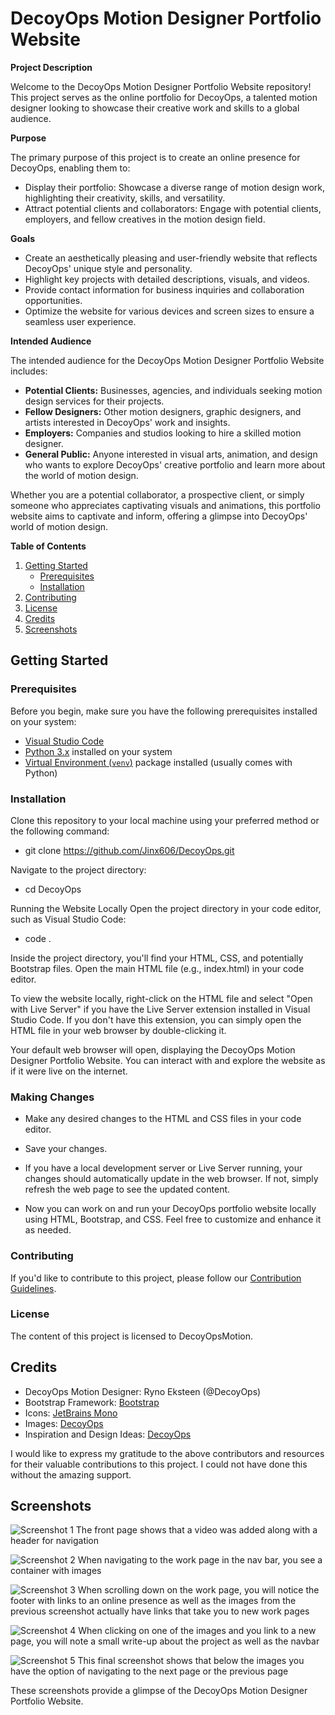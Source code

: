 # DecoyOps Motion Designer Portfolio Website

**Project Description**

Welcome to the DecoyOps Motion Designer Portfolio Website repository! This project serves as the online portfolio for DecoyOps, a talented motion designer looking to showcase their creative work and skills to a global audience.

**Purpose**

The primary purpose of this project is to create an online presence for DecoyOps, enabling them to:

- Display their portfolio: Showcase a diverse range of motion design work, highlighting their creativity, skills, and versatility.
- Attract potential clients and collaborators: Engage with potential clients, employers, and fellow creatives in the motion design field.

**Goals**

- Create an aesthetically pleasing and user-friendly website that reflects DecoyOps' unique style and personality.
- Highlight key projects with detailed descriptions, visuals, and videos.
- Provide contact information for business inquiries and collaboration opportunities.
- Optimize the website for various devices and screen sizes to ensure a seamless user experience.

**Intended Audience**

The intended audience for the DecoyOps Motion Designer Portfolio Website includes:

- **Potential Clients:** Businesses, agencies, and individuals seeking motion design services for their projects.
- **Fellow Designers:** Other motion designers, graphic designers, and artists interested in DecoyOps' work and insights.
- **Employers:** Companies and studios looking to hire a skilled motion designer.
- **General Public:** Anyone interested in visual arts, animation, and design who wants to explore DecoyOps' creative portfolio and learn more about the world of motion design.

Whether you are a potential collaborator, a prospective client, or simply someone who appreciates captivating visuals and animations, this portfolio website aims to captivate and inform, offering a glimpse into DecoyOps' world of motion design.

**Table of Contents**

1. [Getting Started](#getting-started)
   - [Prerequisites](#prerequisites)
   - [Installation](#installation)
2. [Contributing](#contributing)
3. [License](#license)
4. [Credits](#credits)
5. [Screenshots](#screenshots)

## Getting Started

### Prerequisites

Before you begin, make sure you have the following prerequisites installed on your system:

- [Visual Studio Code](https://code.visualstudio.com/)
- [Python 3.x](https://www.python.org/downloads/) installed on your system
- [Virtual Environment (`venv`)](https://docs.python.org/3/library/venv.html) package installed (usually comes with Python)

### Installation

Clone this repository to your local machine using your preferred method or the following command:
- git clone https://github.com/Jinx606/DecoyOps.git

Navigate to the project directory:
- cd DecoyOps

Running the Website Locally
Open the project directory in your code editor, such as Visual Studio Code:
- code .

Inside the project directory, you'll find your HTML, CSS, and potentially Bootstrap files. Open the main HTML file (e.g., index.html) in your code editor.

To view the website locally, right-click on the HTML file and select "Open with Live Server" if you have the Live Server extension installed in Visual Studio Code. If you don't have this extension, you can simply open the HTML file in your web browser by double-clicking it.

Your default web browser will open, displaying the DecoyOps Motion Designer Portfolio Website. You can interact with and explore the website as if it were live on the internet.

### Making Changes

- Make any desired changes to the HTML and CSS files in your code editor.

- Save your changes.

- If you have a local development server or Live Server running, your changes should automatically update in the web browser. If not, simply refresh the web page to see the updated content.

- Now you can work on and run your DecoyOps portfolio website locally using HTML, Bootstrap, and CSS. Feel free to customize and enhance it as needed.

### Contributing

If you'd like to contribute to this project, please follow our [Contribution Guidelines](https://github.com/Jinx606/DecoyOps/blob/main/CONTRIBUTING.md).

### License

The content of this project is licensed to DecoyOpsMotion.

## Credits

- DecoyOps Motion Designer: Ryno Eksteen (@DecoyOps)
- Bootstrap Framework: [Bootstrap](https://getbootstrap.com/)
- Icons: [JetBrains Mono](https://fonts.google.com/specimen/JetBrains+Mono)
- Images: [DecoyOps](https://www.behance.net/decoy)
- Inspiration and Design Ideas: [DecoyOps](https://www.behance.net/decoy)

I would like to express my gratitude to the above contributors and resources for their valuable contributions to this project. I could not have done this without the amazing support.

## Screenshots

![Screenshot 1](https://github.com/Jinx606/DecoyOps/blob/main/Screenshot%202023-09-19%20at%2014.10.02.png)
The front page shows that a video was added along with a header for navigation

![Screenshot 2](https://github.com/Jinx606/DecoyOps/blob/main/Screenshot%202023-09-19%20at%2014.10.36.png)
When navigating to the work page in the nav bar, you see a container with images

![Screenshot 3](https://github.com/Jinx606/DecoyOps/blob/main/Screenshot%202023-09-19%20at%2014.10.54.png)
When scrolling down on the work page, you will notice the footer with links to an online presence as well as the images from the previous screenshot actually have links that take you to new work pages

![Screenshot 4](https://github.com/Jinx606/DecoyOps/blob/main/Screenshot%202023-09-19%20at%2014.11.54.png)
When clicking on one of the images and you link to a new page, you will note a small write-up about the project as well as the navbar

![Screenshot 5](https://github.com/Jinx606/DecoyOps/blob/main/Screenshot%202023-09-19%20at%2014.11.38.png)
This final screenshot shows that below the images you have the option of navigating to the next page or the previous page

These screenshots provide a glimpse of the DecoyOps Motion Designer Portfolio Website.


